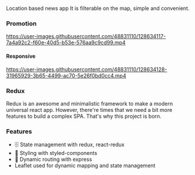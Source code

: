 #
Location based news app
It is filterable on the map, simple and convenient.

### Promotion

https://user-images.githubusercontent.com/48831110/128634117-7a4a92c2-f60e-40d5-b53e-576aa9c9cd99.mp4

#### Responsive

https://user-images.githubusercontent.com/48831110/128634128-31965929-3b65-4499-ac70-5e26f0bd0cc4.mp4

### Redux

Redux is an awesome and minimalistic framework to make a modern universal react app. However, there're times that we need a bit more features to build a complex SPA. That's why this project is born.


### Features

 -  🗄 State management with redux, react-redux 
 - 💅  Styling with styled-components
 - 🚄 Dynamic routing with express
 - Leaflet used for dynamic mapping and state management 
